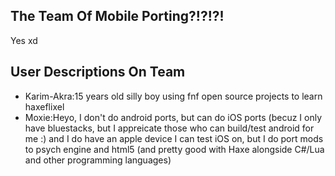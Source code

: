 ## The Team Of Mobile Porting?!?!?!
Yes xd

## User Descriptions On Team
* Karim-Akra:15 years old silly boy using fnf open source projects to learn haxeflixel
* Moxie:Heyo, I don't do android ports, but can do iOS ports (becuz I only have bluestacks, but I appreicate those who can build/test android for me :) and I do have an apple device I can test iOS on, but I do port mods to psych engine and html5 (and pretty good with Haxe alongside C#/Lua and other programming languages)
